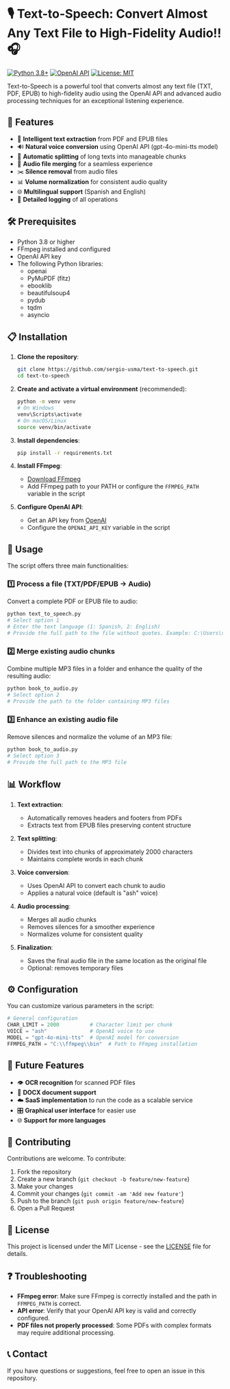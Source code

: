 # 🎙️ Text-to-Speech: Convert Almost Any Text File to High-Fidelity Audio!! 🎧

[![Python 3.8+](https://img.shields.io/badge/python-3.8+-blue.svg)](https://www.python.org/downloads/)
[![OpenAI API](https://img.shields.io/badge/OpenAI-API-green.svg)](https://openai.com/blog/openai-api)
[![License: MIT](https://img.shields.io/badge/License-MIT-yellow.svg)](https://opensource.org/licenses/MIT)

Text-to-Speech is a powerful tool that converts almost any text file (TXT, PDF, EPUB) to high-fidelity audio using the OpenAI API and advanced audio processing techniques for an exceptional listening experience.

## 🌟 Features

- 📄 **Intelligent text extraction** from PDF and EPUB files
- 🔊 **Natural voice conversion** using OpenAI API (gpt-4o-mini-tts model)
- 🧩 **Automatic splitting** of long texts into manageable chunks
- 🔄 **Audio file merging** for a seamless experience
- ✂️ **Silence removal** from audio files
- 📊 **Volume normalization** for consistent audio quality
- 🌐 **Multilingual support** (Spanish and English)
- 📝 **Detailed logging** of all operations

## 🛠️ Prerequisites

- Python 3.8 or higher
- FFmpeg installed and configured
- OpenAI API key
- The following Python libraries:
  - openai
  - PyMuPDF (fitz)
  - ebooklib
  - beautifulsoup4
  - pydub
  - tqdm
  - asyncio

## 📋 Installation

1. **Clone the repository**:
   ```bash
   git clone https://github.com/sergio-usma/text-to-speech.git
   cd text-to-speech
   ```

2. **Create and activate a virtual environment** (recommended):
   ```bash
   python -m venv venv
   # On Windows
   venv\Scripts\activate
   # On macOS/Linux
   source venv/bin/activate
   ```

3. **Install dependencies**:
   ```bash
   pip install -r requirements.txt
   ```

4. **Install FFmpeg**:
   - [Download FFmpeg](https://ffmpeg.org/download.html)
   - Add FFmpeg path to your PATH or configure the `FFMPEG_PATH` variable in the script

5. **Configure OpenAI API**:
   - Get an API key from [OpenAI](https://platform.openai.com/)
   - Configure the `OPENAI_API_KEY` variable in the script

## 🚀 Usage

The script offers three main functionalities:

### 1️⃣ Process a file (TXT/PDF/EPUB → Audio)

Convert a complete PDF or EPUB file to audio:

```bash
python text_to_speech.py
# Select option 1
# Enter the text language (1: Spanish, 2: English)
# Provide the full path to the file without quotes. Example: C:\Users\xyz\Desktop\file.pdf
```

### 2️⃣ Merge existing audio chunks

Combine multiple MP3 files in a folder and enhance the quality of the resulting audio:

```bash
python book_to_audio.py
# Select option 2
# Provide the path to the folder containing MP3 files
```

### 3️⃣ Enhance an existing audio file

Remove silences and normalize the volume of an MP3 file:

```bash
python book_to_audio.py
# Select option 3
# Provide the full path to the MP3 file
```

## 📊 Workflow

1. **Text extraction**:
   - Automatically removes headers and footers from PDFs
   - Extracts text from EPUB files preserving content structure

2. **Text splitting**:
   - Divides text into chunks of approximately 2000 characters
   - Maintains complete words in each chunk

3. **Voice conversion**:
   - Uses OpenAI API to convert each chunk to audio
   - Applies a natural voice (default is "ash" voice)

4. **Audio processing**:
   - Merges all audio chunks
   - Removes silences for a smoother experience
   - Normalizes volume for consistent quality

5. **Finalization**:
   - Saves the final audio file in the same location as the original file
   - Optional: removes temporary files

## ⚙️ Configuration

You can customize various parameters in the script:

```python
# General configuration
CHAR_LIMIT = 2000          # Character limit per chunk
VOICE = "ash"              # OpenAI voice to use
MODEL = "gpt-4o-mini-tts"  # OpenAI model for conversion
FFMPEG_PATH = "C:\\ffmpeg\\bin"  # Path to FFmpeg installation
```

## 🔮 Future Features

- 👁️ **OCR recognition** for scanned PDF files
- 📝 **DOCX document support**
- ☁️ **SaaS implementation** to run the code as a scalable service
- 🎛️ **Graphical user interface** for easier use
- 🌐 **Support for more languages**

## 🤝 Contributing

Contributions are welcome. To contribute:

1. Fork the repository
2. Create a new branch (`git checkout -b feature/new-feature`)
3. Make your changes
4. Commit your changes (`git commit -am 'Add new feature'`)
5. Push to the branch (`git push origin feature/new-feature`)
6. Open a Pull Request

## 📝 License

This project is licensed under the MIT License - see the [LICENSE](LICENSE) file for details.

## ❓ Troubleshooting

- **FFmpeg error**: Make sure FFmpeg is correctly installed and the path in `FFMPEG_PATH` is correct.
- **API error**: Verify that your OpenAI API key is valid and correctly configured.
- **PDF files not properly processed**: Some PDFs with complex formats may require additional processing.

## 📞 Contact

If you have questions or suggestions, feel free to open an issue in this repository.
